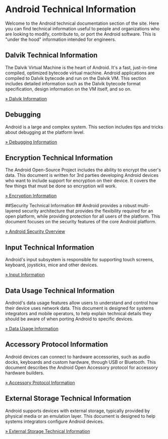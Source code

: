<!--
   Copyright 2010 The Android Open Source Project

   Licensed under the Apache License, Version 2.0 (the "License");
   you may not use this file except in compliance with the License.
   You may obtain a copy of the License at

       http://www.apache.org/licenses/LICENSE-2.0

   Unless required by applicable law or agreed to in writing, software
   distributed under the License is distributed on an "AS IS" BASIS,
   WITHOUT WARRANTIES OR CONDITIONS OF ANY KIND, either express or implied.
   See the License for the specific language governing permissions and
   limitations under the License.
-->

# Android Technical Information #
Welcome to the Android technical documentation section of the site. Here you
can find technical information useful to people and organizations who are
looking to modify, contribute to, or port the Android software. This is "under
the hood" information intended for engineers.

## Dalvik Technical Information ##
The Dalvik Virtual Machine is the heart of Android. It's a fast, just-in-time
compiled, optimized bytecode virtual machine. Android applications are
compiled to Dalvik bytecode and run on the Dalvik VM. This section includes
detailed information such as the Dalvik bytecode format specification,
design information on the VM itself, and so on.

[&raquo; Dalvik Information](/tech/dalvik/index.html)


## Debugging ##
Android is a large and complex system. This section includes tips and tricks
about debugging at the platform level.

[&raquo; Debugging Information](/tech/debugging/index.html)


## Encryption Technical Information ##
The Android Open-Source Project includes the ability to encrypt the user's data.
This document is written for 3rd parties developing Android devices who want to
include support for encryption on their device.  It covers the few things that
must be done so encryption will work.

[&raquo; Encryption Information](/tech/encryption/index.html)

##Security Technical Information ##
Android provides a robust multi-layered security architecture that provides the
flexibility required for an open platform, while providing protection for all
users of the platform. This document focuses on the security features of the
core Android platform.

[&raquo; Android Security Overview](/tech/security/index.html)

## Input Technical Information ##
Android's input subsystem is responsible for supporting touch screens,
keyboard, joysticks, mice and other devices.

[&raquo; Input Information](/tech/input/index.html)

## Data Usage Technical Information ##
Android's data usage features allow users to understand and control how their
device uses network data. This document is designed for systems integrators
and mobile operators, to help explain technical details they should be aware
of when porting Android to specific devices.

[&raquo; Data Usage Information](/tech/datausage/index.html)

## Accessory Protocol Information ##
Android devices can connect to hardware accessories, such as audio docks,
keyboards and custom hardware, through USB or Bluetooth. This document
describes the Android Open Accessory protocol for accessory hardware builders.

[&raquo; Accessory Protocol Information](/tech/accessories/index.html)

## External Storage Technical Information
Android supports devices with external storage, typically provided by physical
media or an emulation layer.  This document is designed to help systems
integrators configure Android devices.

[&raquo; External Storage Technical Information](/tech/storage/index.html)
